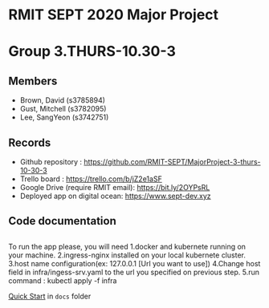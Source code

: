# RMIT SEPT 2020 Major Project

# Group 3.THURS-10.30-3

## Members
* Brown, David (s3785894)
* Gust, Mitchell (s3782095)
* Lee, SangYeon (s3742751)

## Records

* Github repository : https://github.com/RMIT-SEPT/MajorProject-3-thurs-10-30-3
* Trello board : https://trello.com/b/jZ2e1aSF
* Google Drive (require RMIT email): https://bit.ly/2OYPsRL
* Deployed app on digital ocean: https://www.sept-dev.xyz

## Code documentation
##
To run the app please, you will need
1.docker and kubernete running on your machine.
2.ingress-nginx installed on your local kubernete cluster.
3.host name configuration(ex: 127.0.0.1 [Url you want to use])
4.Change host field in infra/ingess-srv.yaml to the url you specified on previous step.
5.run command : kubectl apply -f infra

[Quick Start](/docs/README.md) in `docs` folder

